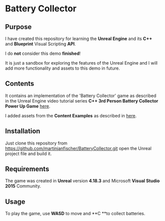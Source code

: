 # Battery Collector

## Purpose
I have created this repository for learning the **Unreal Engine** and its **C++** and **Blueprint** Visual Scripting **API**.

I do **not** consider this demo **finished**! 

It is just a sandbox for exploring the features of the Unreal Engine and I will add more functionality and assets to this demo in future.

## Contents
It contains an implementation of the 'Battery Collector' game as described in the Unreal Engine video tutorial series **C++ 3rd Person Battery Collector Power Up Game**
[here](https://docs.unrealengine.com/latest/INT/Videos/PLZlv_N0_O1gYup-gvJtMsgJqnEB_dGiM4/mSRov77hNR4/index.html).

I added assets from the **Content Examples** as described in 
[here](https://docs.unrealengine.com/en-us/Resources/ContentExamples).

## Installation
Just clone this repository from 
https://github.com/martinjanfischer/BatteryCollector.git
open the Unreal project file and build it. 

## Requirements
The game was created in **Unreal** version **4.18.3** and Microsoft **Visual Studio 2015** Community.

## Usage
To play the game, use **WASD** to move and **C **to collect batteries.
